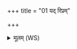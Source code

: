 +++
title = "01 यद् रिप्रम्"

+++
<details><summary>मूलम् (WS)</summary>

यद् रिप्रं दुरितं चकृम यच्च दुष्कृतम् । ।  
आपो मा तस्माच्छुन्धन्त्वग्नेः सङ्कसुकाच्च यत् ॥ १ ॥
</details>